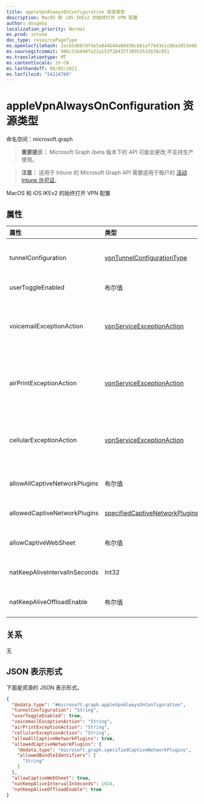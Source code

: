 ```yaml
---
title: appleVpnAlwaysOnConfiguration 资源类型
description: MacOS 和 iOS IKEv2 的始终打开 VPN 配置
author: dougeby
localization_priority: Normal
ms.prod: intune
doc_type: resourcePageType
ms.openlocfilehash: 2acb5d607df4e5a844b44a08d38cb81af7943e1c86a3853e9014329385b81ee8
ms.sourcegitcommit: 986c33b848fa22a153f28437738953532b78c051
ms.translationtype: MT
ms.contentlocale: zh-CN
ms.lasthandoff: 08/05/2021
ms.locfileid: "54224780"
---
```

# <a name="applevpnalwaysonconfiguration-resource-type"></a>appleVpnAlwaysOnConfiguration 资源类型

命名空间：microsoft.graph

> **重要提示：** Microsoft Graph /beta 版本下的 API 可能会更改;不支持生产使用。

> **注意：** 适用于 Intune 的 Microsoft Graph API 需要适用于租户的 [活动 Intune 许可证](https://go.microsoft.com/fwlink/?linkid=839381)。

MacOS 和 iOS IKEv2 的始终打开 VPN 配置

## <a name="properties"></a>属性
|属性|类型|说明|
|:---|:---|:---|
|tunnelConfiguration|[vpnTunnelConfigurationType](../resources/intune-deviceconfig-vpntunnelconfigurationtype.md)|确定特定隧道配置应用于的连接。 可取值为：`wifiAndCellular`、`cellular`、`wifi`。|
|userToggleEnabled|布尔值|允许用户使用 UI 切换 VPN 配置|
|voicemailExceptionAction|[vpnServiceExceptionAction](../resources/intune-deviceconfig-vpnserviceexceptionaction.md)|确定是否将语音邮件服务从始终打开的 VPN 连接中排除。 可取值为：`forceTrafficViaVPN`、`allowTrafficOutside`、`dropTraffic`。|
|airPrintExceptionAction|[vpnServiceExceptionAction](../resources/intune-deviceconfig-vpnserviceexceptionaction.md)|确定是否将 AirPrint 服务从始终打开的 VPN 连接中排除。 可取值为：`forceTrafficViaVPN`、`allowTrafficOutside`、`dropTraffic`。|
|cellularExceptionAction|[vpnServiceExceptionAction](../resources/intune-deviceconfig-vpnserviceexceptionaction.md)|确定是否将手机网络服务从始终打开的 VPN 连接中排除。 可取值为：`forceTrafficViaVPN`、`allowTrafficOutside`、`dropTraffic`。|
|allowAllCaptiveNetworkPlugins|布尔值|指定是否应该允许来自所有强制网络插件的流量位于 vpn 之外|
|allowedCaptiveNetworkPlugins|[specifiedCaptiveNetworkPlugins](../resources/intune-deviceconfig-specifiedcaptivenetworkplugins.md)|确定是否允许所有、部分或任何非本机强制网络应用|
|allowCaptiveWebSheet|布尔值|确定是否允许来自 Websheet 应用的流量位于 VPN 之外|
|natKeepAliveIntervalInSeconds|Int32|指定通过 VPN 发送网络地址转换保留包的频繁时间（秒）|
|natKeepAliveOffloadEnable|布尔值|在设备打开时启用 NAT 保持连接信号的硬件卸载|

## <a name="relationships"></a>关系
无

## <a name="json-representation"></a>JSON 表示形式
下面是资源的 JSON 表示形式。
<!-- {
  "blockType": "resource",
  "@odata.type": "microsoft.graph.appleVpnAlwaysOnConfiguration"
}
-->
``` json
{
  "@odata.type": "#microsoft.graph.appleVpnAlwaysOnConfiguration",
  "tunnelConfiguration": "String",
  "userToggleEnabled": true,
  "voicemailExceptionAction": "String",
  "airPrintExceptionAction": "String",
  "cellularExceptionAction": "String",
  "allowAllCaptiveNetworkPlugins": true,
  "allowedCaptiveNetworkPlugins": {
    "@odata.type": "microsoft.graph.specifiedCaptiveNetworkPlugins",
    "allowedBundleIdentifiers": [
      "String"
    ]
  },
  "allowCaptiveWebSheet": true,
  "natKeepAliveIntervalInSeconds": 1024,
  "natKeepAliveOffloadEnable": true
}
```




